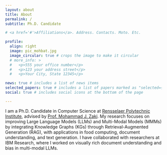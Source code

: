 ```yaml
---
layout: about
title: About
permalink: /
subtitle: Ph.D. Candidate 

# <a href='#'>Affiliations</a>. Address. Contacts. Moto. Etc.

profile:
  align: right
  image: pic_mohbat.jpg
  image_circular: true # crops the image to make it circular
  # more_info: >
  #   <p>555 your office number</p>
  #   <p>123 your address street</p>
  #   <p>Your City, State 12345</p>

news: true # includes a list of news items
selected_papers: true # includes a list of papers marked as "selected={true}"
social: true # includes social icons at the bottom of the page

---
```

I am a Ph.D. Candidate in Computer Science at [Rensselaer Polytechnic Institute](https://www.rpi.edu), advised by [Prof. Mohammad J. Zaki](https://www.cs.rpi.edu/~zaki/). My research focuses on improving Large Language Models (LLMs) and Multi-Modal Models (MMMs) by integrating Knowledge Graphs (KGs) through Retrieval-Augmented Generation (RAG), with applications in food computing, document understanding, and text generation. I have collaborated with researchers at IBM Research, where I worked on visually rich document understanding and bias in multi-modal LLMs.
